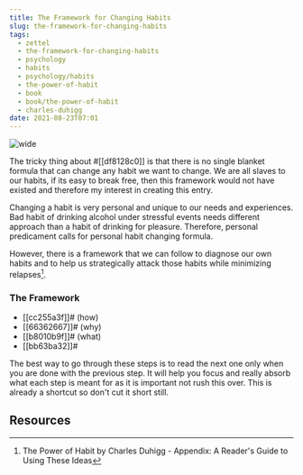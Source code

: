 ```yaml
---
title: The Framework for Changing Habits
slug: the-framework-for-changing-habits
tags:
  - zettel
  - the-framework-for-changing-habits
  - psychology
  - habits
  - psychology/habits
  - the-power-of-habit
  - book
  - book/the-power-of-habit
  - charles-duhigg
date: 2021-08-23T07:01
---
```



![wide](https://cdn.pixabay.com/photo/2014/03/25/17/01/chain-297842_960_720.png "image from Pixabay (cc)")

The tricky thing about #[[df8128c0]] is that there is no single blanket formula
that can change any habit we want to change. We are all slaves to our habits, if
its easy to break free, then this framework would not have existed and therefore
my interest in creating this entry.

Changing a habit is very personal and unique to our needs and experiences. Bad
habit of drinking alcohol under stressful events needs different approach than
a habit of drinking for pleasure. Therefore, personal predicament calls for
personal habit changing formula.

However, there is a framework that we can follow to diagnose our own habits and
to help us strategically attack those habits while minimizing relapses[^1].

### The Framework

- [[cc255a3f]]# (how)
- [[66362667]]# (why)
- [[b8010b9f]]# (what)
- [[bb63ba32]]#

The best way to go through these steps is to read the next one only when you are
done with the previous step. It will help you focus and really absorb what each
step is meant for as it is important not rush this over. This is already
a shortcut so don't cut it short still.

## Resources

[^1]: The Power of Habit by Charles Duhigg - Appendix: A Reader's Guide to Using These Ideas

